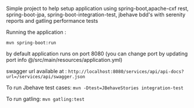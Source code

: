 Simple project to help setup application using spring-boot,apache-cxf rest, spring-boot-jpa, spring-boot-integration-test, jbehave bdd's with serenity reports and gatling performance tests

Running the application :
        
    mvn spring-boot:run

by default application runs on port 8080 (you can change port by updating port info @/src/main/resources/application.yml)
 
swagger url available at : `http://localhost:8080/services/api/api-docs?url=/services/api/swagger.json`

To run Jbehave test cases: `mvn -Dtest=JBehaveStories integration-test`
  
To run gatling:     `mvn gatling:test`    
